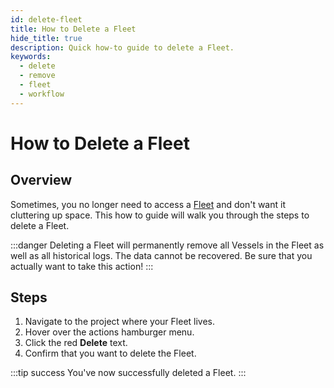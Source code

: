 ```yaml
---
id: delete-fleet
title: How to Delete a Fleet
hide_title: true
description: Quick how-to guide to delete a Fleet.
keywords:
  - delete
  - remove
  - fleet
  - workflow
---
```


# How to Delete a Fleet

## Overview
Sometimes, you no longer need to access a [Fleet](../../reference/fleets/fleets-overview.md) and don't want it cluttering up space. This how to guide will walk you through the steps to delete a Fleet.

:::danger
Deleting a Fleet will permanently remove all Vessels in the Fleet as well as all historical logs. The data cannot be recovered. Be sure that you actually want to take this action!
:::

## Steps
1. Navigate to the project where your Fleet lives.
2. Hover over the actions hamburger menu.
3. Click the red **Delete** text.
4. Confirm that you want to delete the Fleet.

:::tip success
You've now successfully deleted a Fleet.
:::
